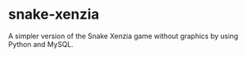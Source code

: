 # snake-xenzia
A simpler version of the Snake Xenzia game without graphics by using Python and MySQL.
